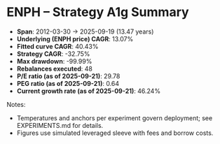 # ENPH – Strategy A1g Summary

- **Span**: 2012-03-30 → 2025-09-19 (13.47 years)
- **Underlying (ENPH price) CAGR**: 13.07%
- **Fitted curve CAGR**: 40.43%
- **Strategy CAGR**: -32.75%
- **Max drawdown**: -99.99%
- **Rebalances executed**: 48
- **P/E ratio (as of 2025-09-21)**: 29.78
- **PEG ratio (as of 2025-09-21)**: 0.64
- **Current growth rate (as of 2025-09-21)**: 46.24%

Notes:

- Temperatures and anchors per experiment govern deployment; see EXPERIMENTS.md for details.
- Figures use simulated leveraged sleeve with fees and borrow costs.

